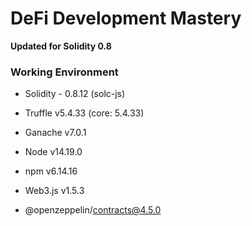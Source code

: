 # DeFi Development Mastery

**Updated for Solidity 0.8**

###

###

### Working Environment

- Solidity - 0.8.12 (solc-js)

- Truffle v5.4.33 (core: 5.4.33)

- Ganache v7.0.1

- Node v14.19.0

- npm v6.14.16

- Web3.js v1.5.3

- @openzeppelin/contracts@4.5.0
